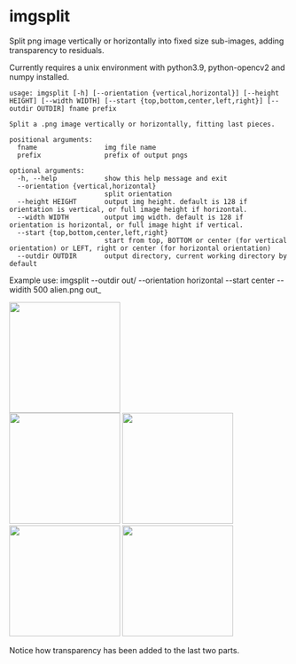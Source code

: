 # imgsplit
Split png image vertically or horizontally into fixed size sub-images, adding transparency to residuals.

Currently requires a unix environment with python3.9, python-opencv2 and numpy installed.

```
usage: imgsplit [-h] [--orientation {vertical,horizontal}] [--height HEIGHT] [--width WIDTH] [--start {top,bottom,center,left,right}] [--outdir OUTDIR] fname prefix

Split a .png image vertically or horizontally, fitting last pieces.

positional arguments:
  fname                 img file name
  prefix                prefix of output pngs

optional arguments:
  -h, --help            show this help message and exit
  --orientation {vertical,horizontal}
                        split orientation
  --height HEIGHT       output img height. default is 128 if orientation is vertical, or full image height if horizontal.
  --width WIDTH         output img width. default is 128 if orientation is horizontal, or full image hight if vertical.
  --start {top,bottom,center,left,right}
                        start from top, BOTTOM or center (for vertical orientation) or LEFT, right or center (for horizontal orientation)
  --outdir OUTDIR       output directory, current working directory by default

```

Example use: imgsplit --outdir out/ --orientation horizontal --start center --widith 500 alien.png out_

<img src="https://github.com/dumpmyshit/imgsplit/assets/143140288/3c27b0f6-b6dc-4f52-bd61-379824c7827c" width="200" height="auto" />

<br>


<img src="https://github.com/dumpmyshit/imgsplit/assets/143140288/d09a0b64-99f6-404c-8533-c641fee950dc" width="200" />

<img src="https://github.com/dumpmyshit/imgsplit/assets/143140288/53d089bf-7709-4829-b0a8-18f06cd60045" width="200" />
<img src="https://github.com/dumpmyshit/imgsplit/assets/143140288/fbf69b0e-f658-482e-8313-c9258ca5ff85" width="200" />
<img src="https://github.com/dumpmyshit/imgsplit/assets/143140288/cbabb6a3-7bc4-4727-98fc-75e48215ff19" width="200" />

Notice how transparency has been added to the last two parts.
